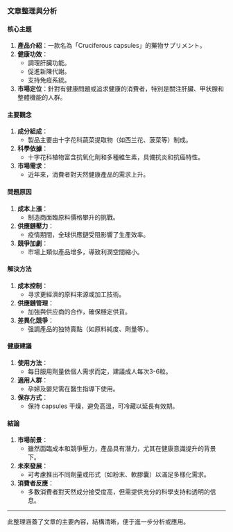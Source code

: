 ### 文章整理與分析

#### 核心主題
1. **產品介紹**：一款名為「Cruciferous capsules」的藥物サプリメント。
2. **健康功效**：
   - 調理肝臟功能。
   - 促進新陳代謝。
   - 支持免疫系統。
3. **市場定位**：針對有健康問題或追求健康的消費者，特別是關注肝臟、甲状腺和整體機能的人群。

#### 主要觀念
1. **成分組成**：
   - 製品主要由十字花科蔬菜提取物（如西兰花、菠菜等）制成。
2. **科學依據**：
   - 十字花科植物富含抗氧化劑和多種維生素，具備抗炎和抗癌特性。
3. **市場需求**：
   - 近年來，消費者對天然健康產品的需求上升。

#### 問題原因
1. **成本上漲**：
   - 制造商面臨原料價格攀升的挑戰。
2. **供應鏈壓力**：
   - 疫情期間，全球供應鏈受阻影響了生產效率。
3. **競爭加劇**：
   - 市場上類似產品增多，導致利潤空間縮小。

#### 解決方法
1. **成本控制**：
   - 寻求更經濟的原料來源或加工技術。
2. **供應鏈管理**：
   - 加強與供应商的合作，確保穩定供貨。
3. **差異化競爭**：
   - 强調產品的独特賣點（如原料純度、劑量等）。

#### 健康建議
1. **使用方法**：
   - 每日服用劑量依個人需求而定，建議成人每次3-6粒。
2. **適用人群**：
   - 孕婦及嬰兒需在醫生指導下使用。
3. **保存方式**：
   - 保持 capsules 干燥，避免高溫，可冷藏以延長有效期。

#### 結論
1. **市場前景**：
   - 雖然面臨成本和競爭壓力，產品具有潛力，尤其在健康意識提升的背景下。
2. **未來發展**：
   - 可考慮推出不同劑量或形式（如粉末、軟膠囊）以滿足多樣化需求。
3. **消費者反應**：
   - 多數消費者對天然成分接受度高，但需提供充分的科學支持和透明的信息。

---

此整理涵蓋了文章的主要內容，結構清晰，便于進一步分析或應用。
